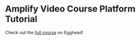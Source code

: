# Amplify Video Course Platform Tutorial

Check out the [full course](https://egghead.io/playlists/get-started-with-the-amplify-admin-ui-9e79) on Egghead!
